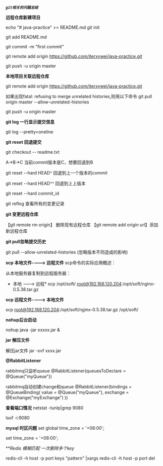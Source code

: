 _**`git相关的问题总结`**_


**远程仓库新建项目**

echo "# java-practice" >> README.md
git init

git add README.md

git commit -m "first commit"

git remote add origin https://github.com/iterxywei/java-practice.git

git push -u origin master

**本地项目关联远程仓库**

git remote add origin https://github.com/iterxywei/java-practice.git

如果出现fatal: refusing to merge unrelated histories,则用以下命令
git pull origin master  --allow-unrelated-histories

git push -u origin master

**git log 一行显示提交信息**

git log  --pretty=oneline

**git reset 回退提交**

git checkout -- readme.txt

A->B->C
当前commit版本是C，想要回退到B

git  reset  --hard  HEAD^   回退到上一个版本的commit

git  reset  --hard  HEAD^^  回退到上上版本

git reset --hard commit_id

git  reflog  查看所有的变更记录



**git 变更远程仓库**


【git remote rm origin】 删除现有远程仓库 
【git remote add origin url】添加新远程仓库




**git pull忽略提交历史**

git pull --allow-unrelated-histories    (忽略版本不同造成的影响)






**scp 本地文件----> 远程文件**
scp命令的实际应用概述： 

从本地服务器复制到远程服务器：

* 本地 ---> 远程*
 scp  /opt/soft/   root@192.168.120.204:/opt/soft/nginx-0.5.38.tar.gz


**scp 远程文件----> 本地文件**

scp root@192.168.120.204:/opt/soft/nginx-0.5.38.tar.gz /opt/soft/


**nohup后台启动**

nohup  java  -jar  xxxxx.jar   &



**jar 解压文件**

解压jar文件
jar  -xvf  xxxx.jar

**@RabbitListener**

rabbitmq只监听queue
@RabbitListener(queuesToDeclare = @Queue("myQueue"))

rabbitmq自动创建change和queue
@RabbitListener(bindings = @QueueBinding(
            value = @Queue("myQueue"),
            exchange = @Exchange("myExchange")
    ))



**查看端口情况**
netstat -tunlp|grep 9080

lsof -i:9080


**mysql 时区问题**
set global time_zone = '+08:00';

set time_zone = '+08:00';

***Redis 模糊匹配 一次删除多个key*

redis-cli -h host -p port keys "pattern" |xargs redis-cli -h host -p port del


